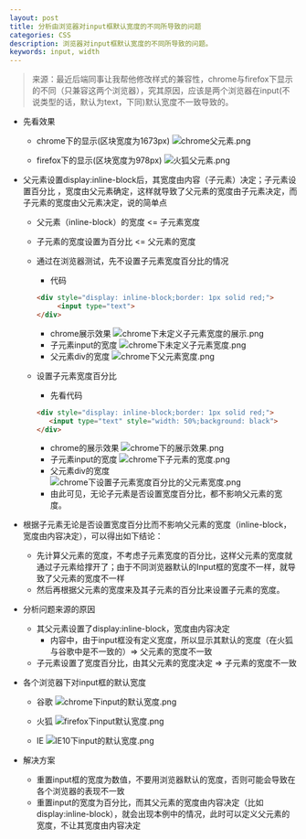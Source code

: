 ```yaml
---
layout: post
title: 分析由浏览器对input框默认宽度的不同所导致的问题 
categories: CSS
description: 浏览器对input框默认宽度的不同所导致的问题。
keywords: input, width
---
```


> 来源：最近后端同事让我帮他修改样式的兼容性，chrome与firefox下显示的不同（只兼容这两个浏览器），究其原因，应该是两个浏览器在input(不说类型的话，默认为text，下同)默认宽度不一致导致的。

* 先看效果
    * chrome下的显示(区块宽度为1673px)
![chrome父元素.png](http://upload-images.jianshu.io/upload_images/2741651-4e54f2116001ec31.png?imageMogr2/auto-orient/strip%7CimageView2/2/w/1240)

    * firefox下的显示(区块宽度为978px)
![火狐父元素.png](http://upload-images.jianshu.io/upload_images/2741651-55beb3a250cf279e.png?imageMogr2/auto-orient/strip%7CimageView2/2/w/1240)
* 父元素设置display:inline-block后，其宽度由内容（子元素）决定；子元素设置百分比  ，宽度由父元素确定，这样就导致了父元素的宽度由子元素决定，而子元素的宽度由父元素决定，说的简单点
  * 父元素（inline-block）的宽度 <=  子元素宽度
  * 子元素的宽度设置为百分比 <= 父元素的宽度
  * 通过在浏览器测试，先不设置子元素宽度百分比的情况
      * 代码 
	 ```html
	 <div style="display: inline-block;border: 1px solid red;">
	      <input type="text">
	</div>
	```

    * chrome展示效果
![chrome下未定义子元素宽度的展示.png](http://upload-images.jianshu.io/upload_images/2741651-1d6005f27375b547.png?imageMogr2/auto-orient/strip%7CimageView2/2/w/1240)
    * 子元素input的宽度
![chrome下未定义子元素宽度.png](http://upload-images.jianshu.io/upload_images/2741651-639f04fc8e720ece.png?imageMogr2/auto-orient/strip%7CimageView2/2/w/1240)
    * 父元素div的宽度
![chrome下父元素宽度.png](http://upload-images.jianshu.io/upload_images/2741651-26a2510156bfcd04.png?imageMogr2/auto-orient/strip%7CimageView2/2/w/1240)

  * 设置子元素宽度百分比
    * 先看代码 
	 ```html
	 <div style="display: inline-block;border: 1px solid red;">
		<input type="text" style="width: 50%;background: black">
	</div>
	```
    * chrome的展示效果
![chrome下的展示效果.png](http://upload-images.jianshu.io/upload_images/2741651-3b245a1f22a2ca23.png?imageMogr2/auto-orient/strip%7CimageView2/2/w/1240)
    * 子元素input的宽度
![chrome下子元素的宽度.png](http://upload-images.jianshu.io/upload_images/2741651-3158c6aa553da782.png?imageMogr2/auto-orient/strip%7CimageView2/2/w/1240)
    * 父元素div的宽度
![chrome下设置子元素宽度百分比的父元素宽度.png](http://upload-images.jianshu.io/upload_images/2741651-b07163b32b7c1c8f.png?imageMogr2/auto-orient/strip%7CimageView2/2/w/1240)
    * 由此可见，无论子元素是否设置宽度百分比，都不影响父元素的宽度。

* 根据子元素无论是否设置宽度百分比而不影响父元素的宽度（inline-block，宽度由内容决定），可以得出如下结论：

   * 先计算父元素的宽度，不考虑子元素宽度的百分比，这样父元素的宽度就通过子元素给撑开了；由于不同浏览器默认的Input框的宽度不一样，就导致了父元素的宽度不一样
   * 然后再根据父元素的宽度来及其子元素的百分比来设置子元素的宽度。
* 分析问题来源的原因
    * 其父元素设置了display:inline-block，宽度由内容决定
        * 内容中，由于input框没有定义宽度，所以显示其默认的宽度（在火狐与谷歌中是不一致的）=> 父元素的宽度不一致
    * 子元素设置了宽度百分比，由其父元素的宽度决定 => 子元素的宽度不一致
  
* 各个浏览器下对input框的默认宽度
    * 谷歌
![chrome下input的默认宽度.png](http://upload-images.jianshu.io/upload_images/2741651-cfd1d11434273581.png?imageMogr2/auto-orient/strip%7CimageView2/2/w/1240)

    * 火狐
![firefox下input默认宽度.png](http://upload-images.jianshu.io/upload_images/2741651-f4fd0fb8c620dda4.png?imageMogr2/auto-orient/strip%7CimageView2/2/w/1240)

    * IE
![IE10下input的默认宽度.png](http://upload-images.jianshu.io/upload_images/2741651-afd1937ed8019ed8.png?imageMogr2/auto-orient/strip%7CimageView2/2/w/1240)

* 解决方案
    * 重置input框的宽度为数值，不要用浏览器默认的宽度，否则可能会导致在各个浏览器的表现不一致
    * 重置input的宽度为百分比，而其父元素的宽度由内容决定（比如display:inline-block），就会出现本例中的情况，此时可以定义父元素的宽度，不让其宽度由内容决定